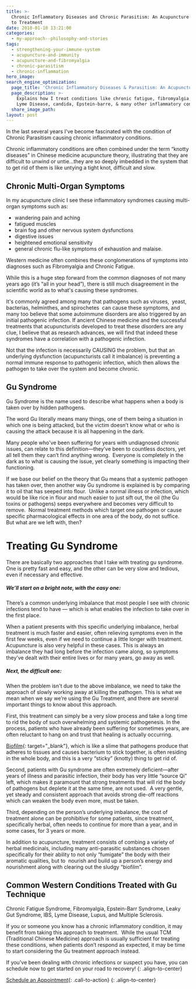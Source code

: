 ```yaml
---
title: >-
  Chronic Inflammatory Diseases and Chronic Parasitism: An Acupuncture Approach
  to Treatment
date: 2018-01-10 13:21:00
categories:
  - my-approach--philosophy-and-stories
tags:
  - strengthening-your-immune-system
  - acupuncture-and-immunity
  - acupuncture-and-fibromyalgia
  - chronic-parasitism
  - chronic-inflammation
hero_image:
search_engine_optimization:
  page_title: 'Chronic Inflammatory Diseases & Parasitism: An Acupuncture Approach'
  page_description: >-
    Explains how I treat conditions like chronic fatigue, fibromyalgia, lupus,
    Lyme Disease, candida, Epstein-barre, & many other inflammatory conditions.
  share_image_path:
layout: post
---
```


In the last several years I've become fascinated with the condition of Chronic Parasitism causing chronic inflammatory conditions.&nbsp;

Chronic inflammatory conditions are often combined under the term “knotty diseases” in Chinese medicine acupuncture theory, illustrating that they are difficult to unwind or untie…they are so deeply imbedded in the system that to get rid of them is like untying a tight knot, difficult and slow.

## Chronic Multi-Organ Symptoms

In my acupuncture clinic I see these inflammatory syndromes causing multi-organ symptoms such as:

* wandering pain and aching
* fatigued muscles
* brain fog and other nervous system dysfunctions
* digestive issues
* heightened emotional sensitivity
* general chronic flu-like symptoms of exhaustion and malaise.

Western medicine often combines these conglomerations of symptoms into diagnoses such as Fibromyalgia and Chronic Fatigue.

While this is a huge step forward from the common diagnoses of not many years ago (it’s “all in your head”), there is still much disagreement in the scientific world as to what's causing these syndromes.&nbsp;

It's commonly agreed among many that pathogens such as viruses, &nbsp;yeast, bacterias, helminthes, and spirochetes &nbsp;can cause these symptoms, and many too believe that some autoimmune disorders are also triggered by an initial pathogenic infection. If ancient Chinese medicine and the successful treatments that acupuncturists developed to treat these disorders are any clue, I believe that as research advances, we will find that indeed these syndromes have a correlation with a pathogenic infection.

Not that the infection is necessarily CAUSING the problem, but that an underlying dysfunction (acupuncturists call it imbalance) is preventing a normal immune response to pathogenic infection, which then allows the pathogen to take over the system and become chronic.

## Gu Syndrome

Gu Syndrome is the name used to describe what happens when a body is taken over by hidden pathogens.

The word Gu literally means many things, one of them being a situation in which one is being attacked, but the victim doesn’t know what or who is causing the attack because it is all happening in the dark.&nbsp;

Many people who've been suffering for years with undiagnosed chronic issues, can relate to this definition—they’ve been to countless doctors, yet all tell them they can’t find anything wrong.&nbsp; Everyone is completely in the dark as to what is causing the issue, yet clearly something is impacting their functioning.

If we base our belief on the theory that Gu means that a systemic pathogen has taken over, then another way Gu syndrome is explained is by comparing it to oil that has seeped into flour.&nbsp; Unlike a normal illness or infection, which would be like rice in flour and much easier to just sift out, the oil (the Gu toxins or pathogens) seeps everywhere and becomes very difficult to remove.&nbsp; Normal treatment methods which target one pathogen or cause specific pharmacological effects in one area of the body, do not suffice.&nbsp; But what are we left with, then?

# Treating Gu Syndrome

There are basically two approaches that I take with treating gu syndrome. One is pretty fast and easy, and the other can be very slow and tedious, even if necessary and effective.

##### We’ll start on a bright note, with the easy one:

There’s a common underlying imbalance that most people I see with chronic infections tend to have — which is what enables the infection to take over in the first place.

When a patient presents with this specific underlying imbalance, herbal treatment is much faster and easier, often relieving symptoms even in the first few weeks, even if we need to continue a little longer with treatment. Acupuncture is also very helpful in these cases. This is always an imbalance they had long before the infection came along, so symptoms they’ve dealt with their entire lives or for many years, go away as well.

##### Next, the difficult one:&nbsp;

When the problem isn't due to the above imbalance, we need to take the approach of slowly working away at killing the pathogen. This is what we mean when we say we’re using the Gu Treatment, and there are several important things to know about this approach.

First, this treatment can simply be a very slow process and take a long time to rid the body of such overwhelming and systemic pathogenesis. In the process, patients who have already been suffering for sometimes years, are often reluctant to hang on and trust that healing is actually occurring.&nbsp;

[Biofilm](http://bacteriality.com/2008/05/26/biofilm/ "Ridding biofilm with acupuncture and Chinese medicine"){: target="_blank"}, which is like a slime that pathogens produce that adheres to tissues and causes bacterium to stick together, is often residing in the whole body, and this is a very “sticky” (knotty) thing to get rid of.

Second, patients with Gu syndrome are often extremely deficient—after years of illness and parasitic infection, their body has very little “source Qi” left, which makes it paramount that strong treatments that will rid the body of pathogens but deplete it at the same time, are not used.&nbsp; A very gentle, yet steady and consistent approach that avoids strong die-off reactions which can weaken the body even more, must be taken.

Third, depending on the person’s underlying imbalance, the cost of treatment alone can be prohibitive for some patients, since treatment, specifically herbal, often needs to continue for more than a year, and in some cases, for 3 years or more.

In addition to acupuncture, treatment consists of combing a variety of herbal medicinals, including many anti-parasitic substances chosen specifically for their ability to not only “fumigate” the body with their aromatic qualities, but to &nbsp;nourish and build up a person’s energy and nourishment along with clearing out the sludgy “biofilm”.

## Common Western Conditions Treated with Gu Technique

Chronic Fatigue Syndrome, Fibromyalgia, Epstein-Barr Syndrome, Leaky Gut Syndrome, IBS, Lyme Disease, Lupus, and Multiple Sclerosis.

If you or someone you know has a chronic inflammatory condition, it may benefit from taking this approach to treatment.&nbsp; While the usual TCM (Traditional Chinese Medicine) approach is usually sufficient for treating these conditions, when patients don’t respond as expected, it may be time to start considering the Gu treatment approach instead.

If you've been dealing with chronic infections or suspect you have, you can schedule now to get started on your road to recovery!
{: .align-to-center}

[Schedule an Appointment](/make-an-appointment/){: .call-to-action}
{: .align-to-center}

&nbsp;

&nbsp;